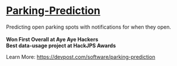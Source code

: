 # <a href="https://innovate-parking.web.app" target="_blank">Parking-Prediction<a/>
Predicting open parking spots with notifications for when they open. 
<br/>
<br/>
<b>Won First Overall at Aye Aye Hackers
<br/>
Best data-usage project at HackJPS Awards</b>

Learn More: https://devpost.com/software/parking-prediction
